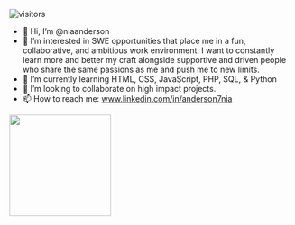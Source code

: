 ![visitors](https://visitor-badge.glitch.me/badge?page_id=page.id)
- 👋 Hi, I’m @niaanderson
- 👀 I’m interested in SWE opportunities that place me in a fun, collaborative, and ambitious work environment. I want to constantly learn more and better my craft alongside supportive and driven people who share the same passions as me and push me to new limits.
- 🌱 I’m currently learning HTML, CSS, JavaScript, PHP, SQL, & Python
- 💞️ I’m looking to collaborate on high impact projects.
- 📫 How to reach me: www.linkedin.com/in/anderson7nia

<img height="180em" src="https://github-readme-stats.vercel.app/api?username=Niaanderson&show_icons=true&hide_border=true&&count_private=true&include_all_commits=true" />
<!---
niaanderson/niaanderson is a ✨ special ✨ repository because its `README.md` (this file) appears on your GitHub profile.
You can click the Preview link to take a look at your changes.
--->
